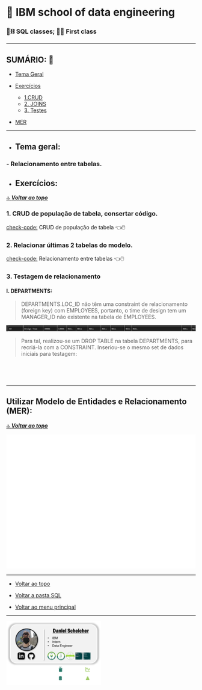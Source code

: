 # :robot: IBM school of data engineering 
### :game_die::chains: SQL classes; :man_technologist: First class

***

## SUMÁRIO: :round_pushpin:

* [Tema Geral](#tema-geral)
* [Exercícios](#exercícios)
    - [1.CRUD](#1-crud-de-população-de-tabela-consertar-código)
    - [2. JOINS](#2-relacionar-últimas-2-tabelas-do-modelo)
    - [3. Testes](#3-testagem-de-relacionamento)

* [MER](#utilizar-modelo-de-entidades-e-relacionamento-mer)


***
* ## Tema geral: 
### - Relacionamento entre tabelas.

* ## Exercícios:
[:top: ***Voltar ao topo***](#robot-ibm-school-of-data-engineering)
### 1. CRUD de população de tabela, consertar código.
[check-code:](CRUD-inicial.sql)  CRUD de população de tabela :point_left::computer_mouse:

### 2. Relacionar últimas 2 tabelas do modelo.
[check-code:](CRUD-inicial.sql) Relacionamento entre tabelas :point_left::computer_mouse:

### 3. Testagem de relacionamento
#### I. DEPARTMENTS:
> DEPARTMENTS.LOC_ID não têm uma constraint de relacionamento (foreign key) com EMPLOYEES, portanto, o time de design tem um MANAGER_ID não existente na tabela de EMPLOYEES.

![constraint-failed](./images/departments-constraint-managerID.png)

> Para tal, realizou-se um DROP TABLE na tabela DEPARTMENTS, para recriá-la com a CONSTRAINT. Inseriou-se o mesmo set de dados iniciais para testagem:

![]()

<br>

***

## Utilizar Modelo de Entidades e Relacionamento (MER):
[:top: ***Voltar ao topo***](#robot-ibm-school-of-data-engineering)

![imagem-do-mer](../images/uml-mer.png)

***

* [Voltar ao topo](#robot-ibm-school-of-data-engineering)

* [Voltar a pasta SQL](../../5-SQL/)

* [Voltar ao menu principal](https://github.com/DanScherr/ibm-school-of-data_engineering)

***

<a href="https://github.com/DanScherr">
    <img src='../../images/the-end-img.png' width=50%>
</a>
